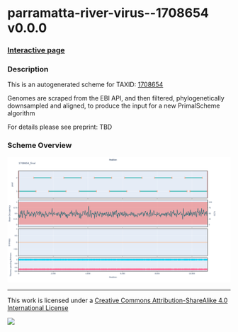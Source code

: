 # parramatta-river-virus--1708654 v0.0.0

### [Interactive page](https://chrisgkent.github.io/schemes/parramatta-river-virus--1708654-1000-v0.0.0)

### Description

This is an autogenerated scheme for TAXID: [1708654](https://www.ncbi.nlm.nih.gov/Taxonomy/Browser/wwwtax.cgi?mode=Info&id=1708654&lvl=3&lin=f&keep=1&srchmode=1&unlock)

Genomes are scraped from the EBI API, and then filtered, phylogenetically downsampled and aligned, to produce the input for a new PrimalScheme algorithm

For details please see preprint: TBD

### Scheme Overview

![Alt text](work/1708654_final.png '1708654_final.png')

------------------------------------------------------------------------

This work is licensed under a [Creative Commons Attribution-ShareAlike 4.0 International License](http://creativecommons.org/licenses/by-sa/4.0/) 

![](https://i.creativecommons.org/l/by-sa/4.0/88x31.png)